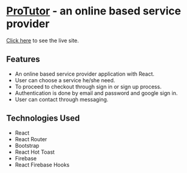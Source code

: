 # [ProTutor](https://pro-tutor.web.app/) - an online based service provider

[Click here](https://pro-tutor.web.app/) to see the live site.

## Features

* An online based service provider application with React.
* User can choose a service he/she need.
* To proceed to checkout through sign in or sign up process.
* Authentication is done by email and password and google sign in.
* User can contact through messaging.

## Technologies Used

* React
* React Router
* Bootstrap
* React Hot Toast
* Firebase
* React Firebase Hooks